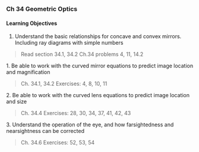 ### Ch 34 Geometric Optics

#### Learning Objectives
1. Understand the basic relationships for concave and convex mirrors.     Including ray diagrams with simple numbers
> Read section 34.1, 34.2  Ch.34 problems 4, 11, 14.2

1\. Be able to work with the curved mirror equations to predict image location and magnification
> Ch. 34.1, 34.2
Exercises: 4, 8, 10, 11

2\. Be able to work with the curved lens equations to predict image location and size
> Ch. 34.4
Exercises: 28, 30, 34, 37, 41, 42, 43

3\. Understand the operation of the eye, and how farsightedness and nearsightness can be corrected
>Ch. 34.6
Exercises: 52, 53, 54

